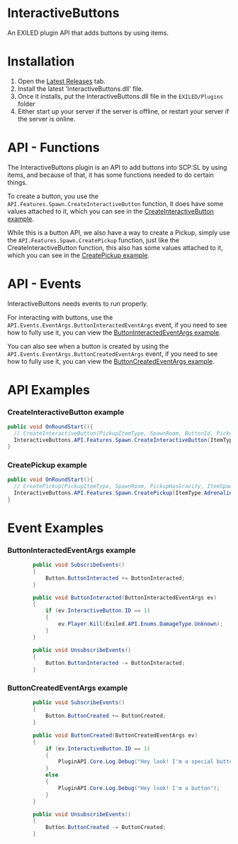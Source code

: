 # InteractiveButtons
An EXILED plugin API that adds buttons by using items.

# Installation
1. Open the [Latest Releases](https://github.com/kadotcom/InteractiveButtons/releases/latest) tab.
2. Install the latest 'InteractiveButtons.dll' file.
3. Once it installs, put the InteractiveButtons.dll file in the ```EXILED/Plugins``` folder
4. Either start up your server if the server is offline, or restart your server if the server is online.

# API - Functions
The InteractiveButtons plugin is an API to add buttons into SCP:SL by using items, and because of that, it has some functions needed to do certain things.

To create a button, you use the ```API.Features.Spawn.CreateInteractiveButton``` function, it does have some values attached to it, which you can see in the [CreateInteractiveButton example](#createinteractivebutton-example).

While this is a button API, we also have a way to create a Pickup, simply use the ```API.Features.Spawn.CreatePickup``` function, just like the CreateInteractiveButton function, this also has some values attached to it, which you can see in the [CreatePickup example](#createpickup-example).

# API - Events
InteractiveButtons needs events to run properly.

For interacting with buttons, use the ```API.Events.EventArgs.ButtonInteractedEventArgs``` event, if you need to see how to fully use it, you can view the [ButtonInteractedEventArgs example](#buttoninteractedeventargs-example).

You can also see when a button is created by using the ```API.Events.EventArgs.ButtonCreatedEventArgs``` event, if you need to see how to fully use it, you can view the [ButtonCreatedEventArgs example](#buttoncreatedeventargs-example).

# API Examples
### CreateInteractiveButton example

```csharp
public void OnRoundStart(){
  // CreateInteractiveButton(PickupItemType, SpawnRoom, ButtonId, PickupHasGravity, ItemSpawnOffset = Vector3.zero, ItemScale = Vector3.one, ItemRotation = Quaternion.Euler(0, 0, 0))
  InteractiveButtons.API.Features.Spawn.CreateInteractiveButton(ItemType.SCP207, RoomType.EzGateA, 1, true, new Vector3(0, 2, 0), new Vector3(2, 2, 2), Quaternion.Euler(0, 0, 0));
}
```

### CreatePickup example

```csharp
public void OnRoundStart(){
  // CreatePickup(PickupItemType, SpawnRoom, PickupHasGravity, ItemSpawnOffset = Vector3.zero, ItemScale = Vector3.one, ItemRotation = Quaternion.Euler(0, 0, 0))
  InteractiveButtons.API.Features.Spawn.CreatePickup(ItemType.Adrenaline, Exiled.API.Enums.RoomType.Lcz330, true, Vector3.zero, Vector3.one, Quaternion.Euler(0, 0, 0));
}
```

# Event Examples

### ButtonInteractedEventArgs example
```csharp
        public void SubscribeEvents()
        {
            Button.ButtonInteracted += ButtonInteracted;
        }

        public void ButtonInteracted(ButtonInteractedEventArgs ev)
        {
            if (ev.InteractiveButton.ID == 1)
            {
                ev.Player.Kill(Exiled.API.Enums.DamageType.Unknown);
            }
        }

        public void UnsubscribeEvents()
        {
            Button.ButtonInteracted -= ButtonInteracted;
        }
```

### ButtonCreatedEventArgs example
```csharp
        public void SubscribeEvents()
        {
            Button.ButtonCreated += ButtonCreated;
        }

        public void ButtonCreated(ButtonCreatedEventArgs ev)
        {
            if (ev.InteractiveButton.ID == 1)
            {
                PluginAPI.Core.Log.Debug("Hey look! I'm a special button");
            }
            else
            {
                PluginAPI.Core.Log.Debug("Hey look! I'm a button");
            }
        }

        public void UnsubscribeEvents()
        {
            Button.ButtonCreated -= ButtonCreated;
        }
```
